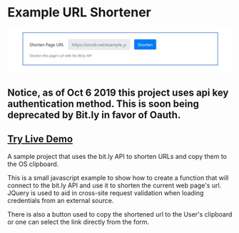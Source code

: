 # Example URL Shortener

![Preview Chat](https://github.com/dieharders/examples-url_shortener/blob/master/preview.jpg)

## Notice, as of Oct 6 2019 this project uses api key authentication method. This is soon being deprecated by Bit.ly in favor of Oauth.

## [Try Live Demo](https://example-url-shortener.web.app)
A sample project that uses the bit.ly API to shorten URLs and copy them to the OS clipboard.

This is a small javascript example to show how to create a function that will connect to the bit.ly API and use it to shorten the current web page's url. JQuery is used to aid in cross-site request validation when loading credentials from an external source.

There is also a button used to copy the shortened url to the User's clipboard or one can select the link directly from the form.

